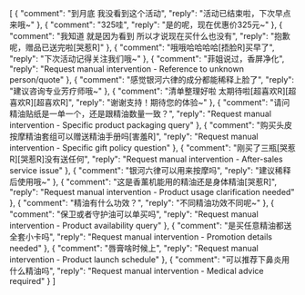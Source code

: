 [
    {
        "comment": "到月底 我没看到这个活动",
        "reply": "活动已结束啦，下次早点来哦~"
    },
    {
        "comment": "325哇",
        "reply": "是的呢，现在优惠价325元~"
    },
    {
        "comment": "我知道 就是因为看到 所以才说现在买什么也没有",
        "reply": "抱歉呢，赠品已送完啦[哭惹R]"
    },
    {
        "comment": "哦哦哈哈哈哈[捂脸R]买早了",
        "reply": "下次活动记得关注我们哦~"
    },
    {
        "comment": "菲姐说过，香屏净化",
        "reply": "Request manual intervention - Reference to unknown person/quote"
    },
    {
        "comment": "感觉银河六律的成分都能稀释上脸了",
        "reply": "建议咨询专业芳疗师哦~"
    },
    {
        "comment": "清单整理好啦 太期待啦[超喜欢R][超喜欢R][超喜欢R]",
        "reply": "谢谢支持！期待您的体验~"
    },
    {
        "comment": "请问精油贴纸是一单一个，还是跟精油数量一致？",
        "reply": "Request manual intervention - Specific product packaging query"
    },
    {
        "comment": "购买头皮按摩精油套组可以赠送精油手册吗[害羞R]",
        "reply": "Request manual intervention - Specific gift policy question"
    },
    {
        "comment": "刚买了三瓶[哭惹R][哭惹R]没有送任何",
        "reply": "Request manual intervention - After-sales service issue"
    },
    {
        "comment": "银河六律可以用来按摩吗",
        "reply": "建议稀释后使用哦~"
    },
    {
        "comment": "这是香薰机能用的精油还是身体精油[哭惹R]",
        "reply": "Request manual intervention - Product usage clarification needed"
    },
    {
        "comment": "精油有什么功效？",
        "reply": "不同精油功效不同呢~"
    },
    {
        "comment": "保卫或者守护油可以单买吗",
        "reply": "Request manual intervention - Product availability query"
    },
    {
        "comment": "是买任意精油都送全套小卡吗",
        "reply": "Request manual intervention - Promotion details needed"
    },
    {
        "comment": "唇膏啥时候上",
        "reply": "Request manual intervention - Product launch schedule"
    },
    {
        "comment": "可以推荐下鼻炎用什么精油吗",
        "reply": "Request manual intervention - Medical advice required"
    }
]